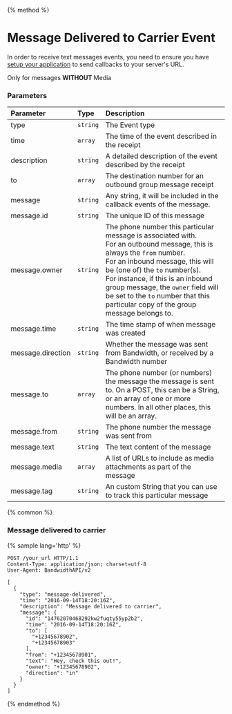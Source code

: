 {% method %}
# Message Delivered to Carrier Event
In order to receive text messages events, you need to ensure you have [setup your application](../application.md) to send callbacks to your server's URL.

<aside class="alert general small">
Only for messages <b>WITHOUT</b> Media
</aside>

### Parameters
| Parameter         | Type     | Description                                                                                                                                                                                                                                                                                                                                                         |
|:------------------|:---------|:--------------------------------------------------------------------------------------------------------------------------------------------------------------------------------------------------------------------------------------------------------------------------------------------------------------------------------------------------------------------|
| type              | `string` | The Event type                                                                                                                                                                                                                                                                                                                                                      |
| time              | `array`  | The time of the event described in the receipt                                                                                                                                                                                                                                                                                                                      |
| description       | `string` | A detailed description of the event described by the receipt                                                                                                                                                                                                                                                                                                        |
| to                | `array`  | The destination number for an outbound group message receipt                                                                                                                                                                                                                                                                                                        |
| message           | `string` | Any string, it will be included in the callback events of the message.                                                                                                                                                                                                                                                                                              |
| message.id        | `string` | The unique ID of this message                                                                                                                                                                                                                                                                                                                                       |
| message.owner     | `string` | The phone number this particular message is associated with.<br> For an outbound message, this is always the `from` number.<br> For an inbound message, this will be (one of) the `to` number(s).<br>For instance, if this is an inbound group message, the `owner` field will be set to the `to` number that this particular copy of the group message belongs to. |
| message.time      | `string` | The time stamp of when message was created                                                                                                                                                                                                                                                                                                                          |
| message.direction | `string` | Whether the message was sent from Bandwidth, or received by a Bandwidth number                                                                                                                                                                                                                                                                                      |
| message.to        | `array`  | The phone number (or numbers) the message the message is sent to. On a POST, this can be a String, or an array of one or more numbers. In all other places, this will be an array.                                                                                                                                                                                  |
| message.from      | `string` | The phone number the message was sent from                                                                                                                                                                                                                                                                                                                          |
| message.text      | `string` | The text content of the message                                                                                                                                                                                                                                                                                                                                     |
| message.media     | `array`  | A list of URLs to include as media attachments as part of the message                                                                                                                                                                                                                                                                                               |
| message.tag       | `string` | An custom String that you can use to track this particular message                                                                                                                                                                                                                                                                                                  |

{% common %}
### Message delivered to carrier

{% sample lang='http' %}

```http
POST /your_url HTTP/1.1
Content-Type: application/json; charset=utf-8
User-Agent: BandwidthAPI/v2

[
  {
    "type": "message-delivered",
    "time": "2016-09-14T18:20:16Z",
    "description": "Message delivered to carrier",
    "message": {
      "id": "14762070468292kw2fuqty55yp2b2",
      "time": "2016-09-14T18:20:16Z",
      "to": [
        "+12345678902",
        "+12345678903"
      ],
      "from": "+12345678901",
      "text": "Hey, check this out!",
      "owner": "+12345678902",
      "direction": "in"
    }
  }
]
```

{% endmethod %}